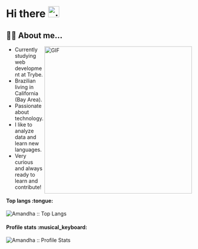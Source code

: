 # Hi there <img alt="gif hello" src="https://raw.githubusercontent.com/MartinHeinz/MartinHeinz/master/wave.gif" width="30px"/>

## :woman_technologist: About me... 

<img align="right" alt="GIF" src="https://ci5.googleusercontent.com/proxy/K62dnpFDWUzlCGGOewrWgd2EVw9jgfxqM0Zc7iudIyrCmHt8TFXRLVtDK3dt3umkdyu2lpkjghTai_LT0iZIjEC5SDh_zUS9SSFRhK4Vx6Tnj_oJjtj3RHGsK0iLl-UIOM05gRoR=s0-d-e1-ft#https://octocat-generator-assets.githubusercontent.com/my-octocat-1615850147658.png" width="400px"/>

- Currently studying web development at Trybe.
- Brazilian living in California (Bay Area).
- Passionate about technology.
- I like to analyze data and learn new languages.
- Very curious and always ready to learn and contribute!

<h4 align="left">Top langs :tongue:</h4>

<p align="left"><img src="https://github-readme-stats.vercel.app/api/top-langs/?username=amandhawb&langs_count=10&theme=tokyonight&layout=compact" alt="Amandha :: Top Langs" /></p>

<h4 align="left">Profile stats :musical_keyboard:</h4>

<p align="left"><img src="https://github-readme-stats.vercel.app/api?username=amandhawb&show_icons=true&theme=synthwave" alt="Amandha :: Profile Stats" /></p>
